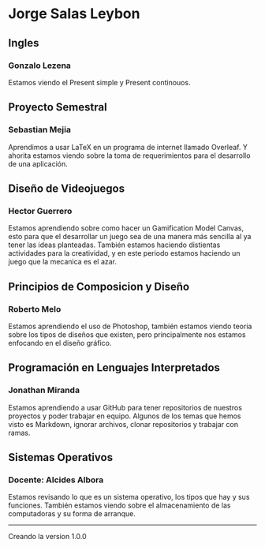 # Jorge Salas Leybon

## Ingles
### Gonzalo Lezena
Estamos viendo el Present simple y Present continouos.

## Proyecto Semestral
### Sebastian Mejia
Aprendimos a usar LaTeX en un programa de internet llamado Overleaf. Y ahorita estamos viendo sobre la toma de requerimientos para el desarrollo de una aplicación.

## Diseño de Videojuegos
### Hector Guerrero
Estamos aprendiendo sobre como hacer un Gamification Model Canvas, esto para que el desarrollar un juego sea de una manera más sencilla al ya tener las ideas planteadas. También estamos haciendo distientas actividades para la creatividad, y en este periodo estamos haciendo un juego que la mecanica es el azar.

## Principios de Composicion y Diseño
### Roberto Melo
Estamos aprendiendo el uso de Photoshop, también estamos viendo teoria sobre los tipos de diseños que existen, pero principalmente nos estamos enfocando en el diseño gráfico.

## Programación en Lenguajes Interpretados
### Jonathan Miranda
Estamos aprendiendo a usar GitHub para tener repositorios de nuestros proyectos y poder trabajar en equipo. Algunos de los temas que hemos visto es Markdown, ignorar archivos, clonar repositorios y trabajar con ramas.

## Sistemas Operativos
### Docente: Alcides Albora
Estamos revisando lo que es un sistema operativo, los tipos que hay y sus funciones. También estamos viendo sobre el almacenamiento de las computadoras y su forma de arranque.

---

Creando la version 1.0.0
